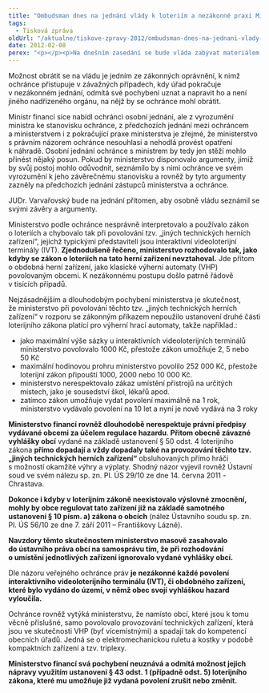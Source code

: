 ```yaml
---
title: "Ombudsman dnes na jednání vlády k loteriím a nezákonné praxi Ministerstva financí"
tags:
  - Tisková zpráva
oldUrl: "/aktualne/tiskove-zpravy-2012/ombudsman-dnes-na-jednani-vlady-k-loteriim-a-nezakonne-praxi-ministerstva-financi"
date: 2012-02-08
perex: "<p></p><p>Na dnešním zasedání se bude vláda zabývat materiálem týkajícím se dlouhodobé nezákonné praxe Ministerstva financí spočívající v nerespektování zákona č. 202/1990 Sb., o loteriích (loterijní zákon) a obecně závazných vyhlášek obcí přijatých za účelem regulace hazardu. Materiál vládě předložil veřejný ochránce práv s doporučením, aby vláda uložila Ministerstvu financí změnu správní praxe a prosadila tak i realizaci opatření k nápravě, která ochránce ministerstvu navrhoval.</p>"
---
```


<!-- imported from the old website -->

<p>Možnost obrátit se na vládu je jedním ze zákonných oprávnění, k nimž ochránce přistupuje v závažných případech, kdy úřad pokračuje v nezákonném jednání, odmítá své pochybení uznat a napravit ho a není jiného nadřízeného orgánu, na nějž by se ochránce mohl obrátit.</p><p>Ministr financí sice nabídl ochránci osobní jednání, ale z vyrozumění ministra ke stanovisku ochránce, z předchozích jednání mezi ochráncem a ministerstvem i z pokračující praxe ministerstva je zřejmé, že ministerstvo s právním názorem ochránce nesouhlasí a nehodlá provést opatření k náhradě. Osobní jednání ochránce s ministrem by tedy jen stěží mohlo přinést nějaký posun. Pokud by ministerstvo disponovalo argumenty, jimiž by svůj postoj mohlo odůvodnit, seznámilo by s nimi ochránce ve svém vyrozumění k jeho závěrečnému stanovisku a rovněž by tyto argumenty zazněly na předchozích jednání zástupců ministerstva a ochránce.</p><p>JUDr. Varvařovský bude na jednání přítomen, aby osobně vládu seznámil se svými závěry a argumenty.</p><p>Ministerstvo podle ochránce nesprávně interpretovalo a používalo zákon o loteriích a chybovalo tak při povolování tzv. „jiných technických herních zařízení“, jejichž typickými představiteli jsou interaktivní videoloterijní terminály (IVT). <strong>Zjednodušeně řečeno, ministerstvo rozhodovalo tak, jako kdyby se zákon o loteriích na tato herní zařízení nevztahoval.</strong> Jde přitom o obdobná herní zařízení, jako klasické výherní automaty (VHP) povolovaným obcemi. K nezákonnému postupu došlo patrně řádově v tisících případů.</p><p>Nejzásadnějším a dlouhodobým pochybení ministerstva je skutečnost, že ministerstvo při povolování těchto tzv. „jiných technických herních zařízení“ v rozporu se zákonným příkazem nepoužilo ustanovení druhé části loterijního zákona platící pro výherní hrací automaty, takže například.:</p><ul><li>jako maximální výše sázky u interaktivních videoloterijních terminálů ministerstvo povolovalo 1000 Kč, přestože zákon umožňuje 2, 5 nebo 50 Kč</li><li>maximální hodinovou prohru ministerstvo povolilo 252 000 Kč, přestože loterijní zákon připouští 1000, 2000 nebo 10 000 Kč.</li><li>ministerstvo nerespektovalo zákaz umístění přístrojů na určitých místech, jako je sousedství škol, lékařů apod.</li><li>zatímco zákon umožňuje vydat povolení maximálně na 1 rok, ministerstvo vydávalo povolení na 10 let a nyní je nově vydává na 3 roky</li></ul><p><strong>Ministerstvo financí rovněž dlouhodobě nerespektuje právní předpisy vydávané obcemi za účelem regulace hazardu</strong>. <strong>Přitom obecně závazné vyhlášky obcí</strong> vydané na základě ustanovení § 50 odst. 4 loterijního zákona <strong>přímo dopadají a vždy dopadaly také na provozování těchto tzv. „jiných technických herních zařízení“</strong> obsluhovaných přímo hráči s možností okamžité výhry a výplaty. Shodný názor vyjevil rovněž Ústavní soud ve svém nálezu sp. zn. Pl. ÚS 29/10 ze dne 14. června 2011 -Chrastava. </p><p><strong>Dokonce i kdyby v loterijním zákoně neexistovalo výslovné zmocnění, mohly by obce regulovat tato zařízení již na základě samotného ustanovení § 10 písm. a) zákona o obcích</strong> (nález Ústavního soudu sp. zn. Pl. ÚS 56/10 ze dne 7. září 2011 – Františkovy Lázně). </p><p><strong>Navzdory těmto skutečnostem ministerstvo masově zasahovalo do ústavního práva obcí na samosprávu tím, že při rozhodování o umístění jednotlivých zařízení ignorovalo vydané vyhlášky obcí.</strong> </p><p>Dle názoru veřejného ochránce práv <strong>je nezákonné každé povolení interaktivního videoloterijního terminálu (IVT), či obdobného zařízení, které bylo vydáno do území, v němž obec svojí vyhláškou hazard vyloučila.</strong></p><p>Ochránce rovněž vytýká ministerstvu, že namísto obcí, které jsou k tomu věcně příslušné, samo povolovalo provozování technických zařízení, která jsou ve skutečnosti VHP (byť vícemístnými) a spadají tak do kompetencí obecních úřadů. Jedná se o elektromechanickou ruletu a kostky v podobě kompaktních zařízení a tzv. triplexy.</p><p><strong>Ministerstvo financí svá pochybení neuznává a odmítá možnost jejich nápravy využitím ustanovení § 43 odst. 1 (případně odst. 5) loterijního zákona, které mu umožňuje již vydaná povolení zrušit nebo změnit.</strong></p>
